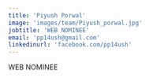 ```yaml
---
title: 'Piyush Porwal'
image: 'images/team/Piyush_porwal.jpg'
jobtitle: 'WEB NOMINEE'
email: 'pp14ush@gmail.com'
linkedinurl: 'facebook.com/pp14ush'
---
```

WEB NOMINEE
